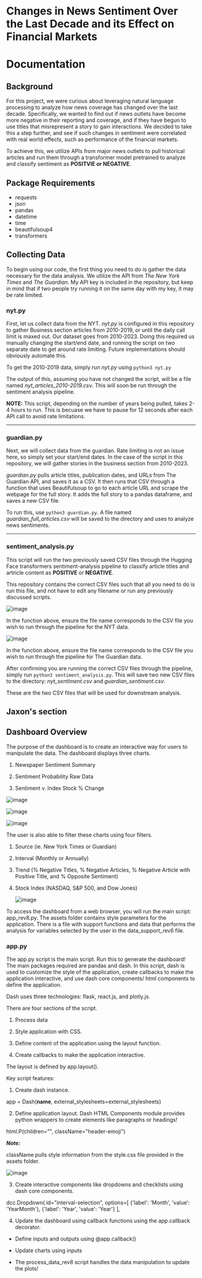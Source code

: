 # Changes in News Sentiment Over the Last Decade and its Effect on Financial Markets


# Documentation

## Background
For this project, we were curious about leveraging natural language processing to analyze how news coverage has changed over the last decade. Specifically, we wanted to find out if news outlets have become more negative in their reporting and coverage, and if they have begun to use titles that misrepresent a story to gain interactions. We decided to take this a step further, and see if such changes in sentiment were correlated with real world effects, such as performance of the financial markets.

To achieve this, we utilize APIs from major news outlets to pull historical articles and run them through a transformer model pretrained to analyze and classify sentiment as **POSITVIE or NEGATIVE**.

## Package Requirements
* requests
* json
* pandas
* datetime
* time
* beautifulsoup4
* transformers


## Collecting Data
To begin using our code, the first thing you need to do is gather the data necessary for the data analysis. We utilize the API from _The New York Times_ and _The Guardian_. My API key is included in the repository, but keep in mind that if two people try running it on the same day with my key, it may be rate limited.

### nyt.py
First, let us collect data from the NYT. 
_nyt.py_ is configured in this repository to gather Business section articles from 2010-2019, or until the daily call limit is maxed out. Our dataset goes from 2010-2023. Doing this required us manually changing the start/end date, and running the script on two separate date to get around rate limiting. Future implementations should obviously automate this.


To get the 2010-2019 data, simply run _nyt.py_ using ```python3 nyt.py```

The output of this, assuming you have not changed the script, will be a file named _nyt_articles_2010-2019.csv_. This will soon be run through the sentiment analysis pipeline.

**NOTE:** This script, depending on the number of years being pulled, takes 2-4 hours to run. This is becuase we have to pause for 12 seconds after each API call to avoid rate limitations.

-----
### guardian.py
Next, we will collect data from the guardian. Rate limiting is not an issue here, so simply set your start/end dates. In the case of the script in this repository, we will gather stories in the business section from 2010-2023.

_guardian.py_ pulls article titles, publication dates, and URLs from The Guardian API, and saves it as a CSV. It then runs that CSV through a function that uses Beautifulsoup to go to each article URL and scrape the webpage for the full story. It adds the full story to a pandas dataframe, and saves a new CSV file.


To run this, use ```python3 guardian.py```. A file named _guardian_full_articles.csv_ will be saved to the directory and uses to analyze news sentiments.

------
### sentiment_analysis.py
This script will run the two previously saved CSV files through the Hugging Face transformers sentiment-analysis pipeline to classify article titles and artricle content as **POSITIVE** or **NEGATIVE**.

This repository contains the correct CSV files such that all you need to do is run this file, and not have to edit any filename or run any previously discussed scripts.

![image](https://github.com/mattocanas/369-Project/assets/49545348/ca78e0fe-ffcd-40c0-848a-ef89d99b339d)

In the function above, ensure the file name corresponds to the CSV file you wish to run through the pipeline for the NYT data.

![image](https://github.com/mattocanas/369-Project/assets/49545348/8bb11fb2-81f1-4e4f-91e2-8905946837ef)

In the function above, ensure the file name corresponds to the CSV file you wish to run through the pipeline for The Guardian data.

After confirming you are running the correct CSV files through the pipeline, simply run ```python3 sentiment_analysis.py```. This will save two new CSV files to the directory: _nyt_sentiment.csv_ and _guardian_sentiment.csv_.

These are the two CSV files that will be used for downstream analysis.

## Jaxon's section

## Dashboard Overview
The purpose of the dashboard is to create an interactive way for users to manipulate the data. The dashboard displays three charts. 

1. Newspaper Sentiment Summary

2. Sentiment Probability Raw Data

3. Sentiment v. Index Stock % Change

![image](https://github.com/mattocanas/369-Project/assets/98493997/137ddd1d-e144-4cb0-9a9d-76d1ebe55dd7)

![image](https://github.com/mattocanas/369-Project/assets/98493997/d69bd3f8-62c0-4bb6-86a9-c90c6a81c7a5)

![image](https://github.com/mattocanas/369-Project/assets/98493997/cc6af2d1-b219-454a-b1b0-9302672a02c3)

The user is also able to filter these charts using four filters.

1. Source (ie. New York Times or Guardian)

2. Interval (Monthly or Annually)

3. Trend (% Negative Titles, % Negative Articles, % Negative Article with Positive Title, and % Opposite Sentiment) 

4. Stock Index (NASDAQ, S&P 500, and Dow Jones)

   ![image](https://github.com/mattocanas/369-Project/assets/98493997/040538c2-ba58-4c06-afcd-79e539db180e)

To access the dashboard from a web browser, you will run the main script: app_rev8.py. The assets folder contains style parameters for the application. There is a file with support functions and data that performs the analysis for variables selected by the user in the data_support_rev6 file. 

### app.py
The app.py script is the main script. Run this to generate the dashboard! The main packages required are pandas and dash. In this script, dash is used to customize the style of the application, create callbacks to make the application interactive, and use dash core components/ html components to define the application.

Dash uses three technologies: flask, react.js, and plotly.js.

There are four sections of the script.

1. Process data

2. Style application with CSS.

3. Define content of the application using the layout function.

4. Create callbacks to make the application interactive.

The layout is defined by app.layout(). 

Key script features:

1. Create dash instance.

app = Dash(__name__, external_stylesheets=external_stylesheets)

2. Define application layout. Dash HTML Components module provides python wrappers to create elements like paragraphs or headings!

html.P(children="", className="header-emoji")

***Note:***

className pulls style information from the style.css file provided in the assets folder.

![image](https://github.com/mattocanas/369-Project/assets/98493997/7390e939-5c47-4f38-a154-57fd3f271b23)


3. Create interactive components like dropdowns and checklists using dash core components.

dcc.Dropdown(
            id="interval-selection",
            options=[
                {'label': 'Month', 'value': 'YearMonth'},
                {'label': 'Year', 'value': 'Year'}
            ],

4. Update the dashboard using callback functions using the app.callback decorator.

- Define inputs and outputs using @app.callback()

- Update charts using inputs

- The process_data_rev8 script handles the data manipulation to update the plots! 
